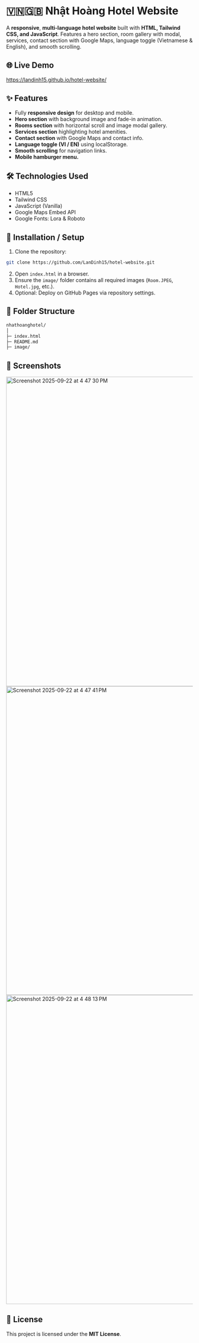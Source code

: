 # 🇻🇳🇬🇧 Nhật Hoàng Hotel Website
A **responsive**, **multi-language hotel website** built with **HTML, Tailwind CSS, and JavaScript**. Features a hero section, room gallery with modal, services, contact section with Google Maps, language toggle (Vietnamese & English), and smooth scrolling.

## 🌐 Live Demo
https://landinh15.github.io/hotel-website/

## ✨ Features
- Fully **responsive design** for desktop and mobile.
- **Hero section** with background image and fade-in animation.
- **Rooms section** with horizontal scroll and image modal gallery.
- **Services section** highlighting hotel amenities.
- **Contact section** with Google Maps and contact info.
- **Language toggle (VI / EN)** using localStorage.
- **Smooth scrolling** for navigation links.
- **Mobile hamburger menu.**

## 🛠 Technologies Used
- HTML5
- Tailwind CSS
- JavaScript (Vanilla)
- Google Maps Embed API
- Google Fonts: Lora & Roboto

## 🚀 Installation / Setup
1. Clone the repository:
```bash
git clone https://github.com/LanDinh15/hotel-website.git
```
2. Open `index.html` in a browser.
3. Ensure the `image/` folder contains all required images (`Room.JPEG`, `Hotel.jpg`, etc.).
4. Optional: Deploy on GitHub Pages via repository settings.

## 📂 Folder Structure
```bash
nhathoanghotel/
│
├─ index.html
├─ README.md
├─ image/           
```

## 📸 Screenshots
<img width="1400" height="834" alt="Screenshot 2025-09-22 at 4 47 30 PM" src="https://github.com/user-attachments/assets/d88b4ce0-59b1-4255-a36a-e71f3c456635" />

<img width="1400" height="832" alt="Screenshot 2025-09-22 at 4 47 41 PM" src="https://github.com/user-attachments/assets/e99754ff-b87a-4049-823e-ec3c7158d804" />

<img width="1400" height="833" alt="Screenshot 2025-09-22 at 4 48 13 PM" src="https://github.com/user-attachments/assets/20155414-3224-43a5-b2a0-f90992f3dbf5" />


## 📄 License
This project is licensed under the **MIT License**.









